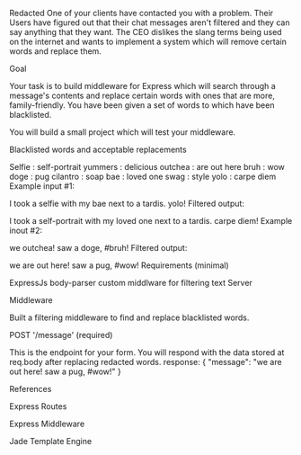 Redacted
One of your clients have contacted you with a problem. Their Users have figured out that their chat messages aren't filtered and they can say anything that they want. The CEO dislikes the slang terms being used on the internet and wants to implement a system which will remove certain words and replace them.

Goal

Your task is to build middleware for Express which will search through a message's contents and replace certain words with ones that are more, family-friendly. You have been given a set of words to which have been blacklisted.

You will build a small project which will test your middleware.

Blacklisted words and acceptable replacements

Selfie : self-portrait
yummers : delicious
outchea : are out here
bruh : wow
doge : pug
cilantro : soap
bae : loved one
swag : style
yolo : carpe diem
Example input #1:

I took a selfie with my bae next to a tardis. yolo!
Filtered output:

I took a self-portrait with my loved one next to a tardis. carpe diem!
Example inout #2:

we outchea! saw a doge, #bruh!
Filtered output:

we are out here! saw a pug, #wow!
Requirements (minimal)

ExpressJs
body-parser
custom middlware for filtering text
Server

Middleware

Built a filtering middleware to find and replace blacklisted words.

POST '/message' (required)

This is the endpoint for your form. You will respond with the data stored at req.body after replacing redacted words. response: { "message": "we are out here! saw a pug, #wow!" }

References

Express Routes

Express Middleware

Jade Template Engine